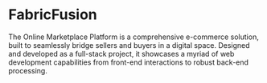 # FabricFusion
The Online Marketplace Platform is a comprehensive e-commerce solution, built to seamlessly bridge sellers and buyers in a digital space. Designed and developed as a full-stack project, it showcases a myriad of web development capabilities from front-end interactions to robust back-end processing.
